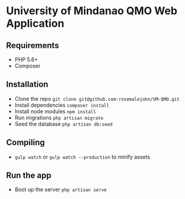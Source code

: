 # University of Mindanao QMO Web Application

## Requirements

- PHP 5.6+
- Composer

## Installation

- Clone the repo `git clone git@github.com:rosemalejohn/UM-QMO.git`
- Install dependencies `composer install`
- Install node modules `npm install`
- Run migrations `php artisan migrate`
- Seed the database `php artisan db:seed`

## Compiling

- `gulp watch` or `gulp watch --production` to minify assets

## Run the app

- Boot up the server `php artisan serve`